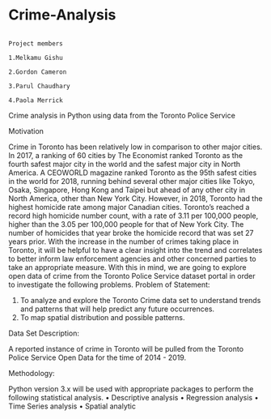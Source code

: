 # Crime-Analysis

                                                                        Project members
                                                                        1.Melkamu Gishu
                                                                        2.Gordon Cameron
                                                                        3.Parul Chaudhary
                                                                        4.Paola Merrick
Crime analysis in Python using data from the Toronto Police Service

Motivation

Crime in Toronto has been relatively low in comparison to other major cities. In 2017, a ranking of 60 cities by The Economist ranked Toronto as the fourth safest major city in the world and the safest major city in North America. A CEOWORLD magazine ranked Toronto as the 95th safest cities in the world for 2018, running behind several other major cities like Tokyo, Osaka, Singapore, Hong Kong and Taipei but ahead of any other city in North America, other than New York City. However, in 2018, Toronto had the highest homicide rate among major Canadian cities. Toronto’s reached a record high homicide number count, with a rate of 3.11 per 100,000 people, higher than the 3.05 per 100,000 people for that of New York City. The number of homicides that year broke the homicide record that was set 27 years prior.
With the increase in the number of crimes taking place in Toronto, it will be helpful to have a clear insight into the trend and correlates to better inform law enforcement agencies and other concerned parties to take an appropriate measure. With this in mind, we are going to explore open data of crime from the Toronto Police Service dataset portal in order to investigate the following problems. 
Problem of Statement: 
1. To analyze and explore the Toronto Crime data set to understand trends and patterns that will help predict any future occurrences.
2. To map spatial distribution and possible patterns.

Data Set Description: 

A reported instance of crime in Toronto will be pulled from the Toronto Police Service Open Data for the time of 2014 - 2019.

Methodology:

Python version 3.x will be used with appropriate packages to perform the following statistical analysis. 
•	Descriptive analysis
•	Regression analysis
•	Time Series analysis
•	Spatial analytic

